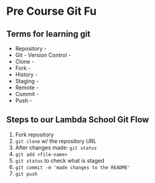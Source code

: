 # Pre Course Git Fu

## Terms for learning git
 * Repository -
 * Git - Version Control -
 * Clone -
 * Fork -
 * History -
 * Staging -
 * Remote -
 * Commit -
 * Push -

## Steps to our Lambda School Git Flow
1. Fork repository
2. `git clone` w/ the repository URL
3. After changes made: `git status`
4. `git add <file-name>`
5. `git status` to check what is staged
6. `git commit -m 'made changes to the README'`
7. `git push`
